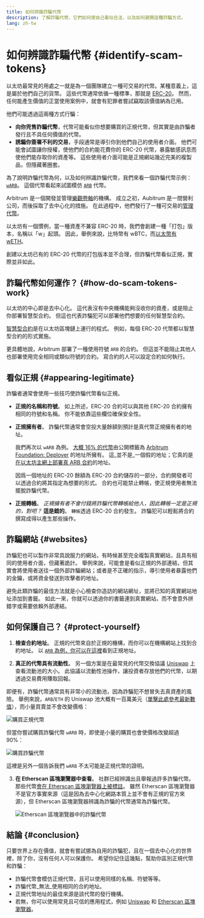```yaml
---
title: 如何辨識詐騙代幣
description: 了解詐騙代幣、它們如何使自己看似合法，以及如何避開這種詐騙方式。
lang: zh-tw
---
```


# 如何辨識詐騙代幣 {#identify-scam-tokens}

以太坊最常見的用處之一就是為一個團隊建立一種可交易的代幣。某種意義上，這是屬於他們自己的貨幣。 這些代幣通常依循一種標準，那就是 [ERC-20](/developers/docs/standards/tokens/erc-20/)。 然而，任何能產生價值的正當使用案例中，就會有犯罪者嘗試竊取該價值納為已用。

他們可能透過這兩種方式行騙：

- **向你兜售詐騙代幣**，代幣可能看似你想要購買的正規代幣，但其實是由詐騙者發行且不具任何價值的代幣。
- **誘騙你簽署不利的交易**，手段通常是導引你到他們自己的使用者介面。 他們可能會試圖讓你授權，使他們的合約能花費你的 ERC-20 代幣，暴露敏感訊息而使他們能存取你的資產等。 這些使用者介面可能是正規網站幾近完美的複製品，但隱藏著圈套。

為了說明詐騙代幣為何，以及如何辨識詐騙代幣，我們來看一個詐騙代幣示例：[`wARB`](https://etherscan.io/token/0xb047c8032b99841713b8e3872f06cf32beb27b82)。 這個代幣看起來試圖模仿 [`ARB`](https://etherscan.io/address/0xb50721bcf8d664c30412cfbc6cf7a15145234ad1) 代幣。

<ExpandableCard
title="什麼是 ARB?"
contentPreview=''>

Arbitrum 是一個開發並管理<a href="/developers/docs/scaling/optimistic-rollups/">樂觀卷軸</a>的機構。 成立之初，Aubitrum 是一間營利公司，而後採取了去中心化的措施。 在此過程中，他們發行了一種可交易的<a href="/dao/#token-based-membership">管理代幣</a>。

</ExpandableCard>

<ExpandableCard
title="為什麼詐騙代幣叫做 wARB？"
contentPreview=''>

以太坊有一個慣例，當一種資產不兼容 ERC-20 時，我們會創建一種「打包」版本，名稱以「w」起頭。 因此，舉例來說，比特幣有 wBTC，而<a href="https://cointelegraph.com/news/what-is-wrapped-ethereum-weth-and-how-does-it-work">以太幣有 wETH</a>。

創建以太坊已有的 ERC-20 代幣的打包版本並不合理，但詐騙代幣看似正規，實際並非如此。

</ExpandableCard>

## 詐騙代幣如何運作？ {#how-do-scam-tokens-work}

以太坊的中心即是去中心化。 這代表沒有中央機構能夠沒收你的資產，或是阻止你部署智慧型合約。 但這也代表詐騙犯可以部署他們想要的任何智慧型合約。

<ExpandableCard
title="什麼是智慧型合約？"
contentPreview=''>

<a href="/developers/docs/smart-contracts/">智慧型合約</a>是在以太坊區塊鏈上運行的程式。 例如，每個 ERC-20 代幣都以智慧型合約的形式實施。

</ExpandableCard>

更具體地說，Arbitrum 部署了一種使用符號 `ARB` 的合約。 但這並不能阻止其他人也部署使用完全相同或類似符號的合約。 寫合約的人可以設定合約如何執行。

## 看似正規 {#appearing-legitimate}

詐騙者通常會使用一些技巧使詐騙代幣看似正規。

- **正規的名稱和符號**。 如上所述，ERC-20 合約可以與其他 ERC-20 合約擁有相同的符號和名稱。 你不能依靠這些欄位確保安全性。

- **正規擁有者**。 詐騙代幣通常會空投大量餘額到預計是真代幣正規擁有者的地址。

  我們再次以 `wARB` 為例。 [大概 16% 的代幣](https://etherscan.io/token/0xb047c8032b99841713b8e3872f06cf32beb27b82?a=0x1c8db745abe3c8162119b9ef2c13864cd1fdd72f)由公開標籤為 [Arbitrum Foundation: Deployer](https://etherscan.io/address/0x1c8db745abe3c8162119b9ef2c13864cd1fdd72f) 的地址所擁有。 這_並不是_一個假的地址；它真的是[在以太坊主網上部署真 ARB 合約](https://etherscan.io/tx/0x242b50ab4fe9896cb0439cfe6e2321d23feede7eeceb31aa2dbb46fc06ed2670)的地址。

  因爲一個地址的 ERC-20 餘額為 ERC-20 合約儲存的一部分，合約開發者可以透過合約將其指定為想要的形式。 合約也可能禁止轉帳，使正規使用者無法擺脫詐騙代幣。

- **正規轉帳**。 _正規擁有者不會付錢將詐騙代幣轉帳給他人，因此轉帳一定是正規的，對吧？_ **這是錯的**。 `轉帳`透過 ERC-20 合約發生。 詐騙犯可以輕鬆將合約撰寫成得以產生那些操作。

## 詐騙網站 {#websites}

詐騙犯也可以製作非常具說服力的網站，有時候甚至完全複製真實網站，且具有相同的使用者介面，但藏著詭計。 舉例來說，可能會是看似正規的外部連結，但其實會將使用者送往一個外部詐騙網站；或者是不正確的指示，導引使用者暴露他們的金鑰，或將資金發送到攻擊者的地址。

避免此類詐騙的最佳方法就是小心檢查你造訪的網站網址，並將已知的真實網站地址添加到書籤。 如此一來，你就可以透過你的書籤連到真實網站，而不會意外拼錯字或需要依賴外部連結。

## 如何保護自己？ {#protect-yourself}

1. **檢查合約地址**。 正規的代幣來自於正規的機構，而你可以在機構網站上找到合約地址。 以 [`ARB` 為例，你可以在這裡](https://docs.arbitrum.foundation/deployment-addresses#token)看到正規地址。

2. **真正的代幣具有流動性**。 另一個方案是在最常見的代幣交換協議 [Uniswap](https://uniswap.org/) 上查看流動池的大小。 此協議以流動性池操作，讓投資者存放他們的代幣，以期透過交易費用賺取回報。

即便有，詐騙代幣通常具有非常小的流動池，因為詐騙犯不想冒失去真資產的風險。 舉例來說，`ARB`/`ETH` 的 Uniswap 池大概有一百萬美元（[單擊此處參考最新數值](https://info.uniswap.org/#/pools/0x755e5a186f0469583bd2e80d1216e02ab88ec6ca)），而小量買賣並不會改變價格：

![購買正規代幣](./uniswap-real.png)

但當你嘗試購買詐騙代幣 `wARB` 時，即使是小量的購買也會使價格改變超過 90%：

![購買詐騙代幣](./uniswap-scam.png)

這裡是另外一個告訴我們 `wARB` 不太可能是正規代幣的證明。

3. **在 Etherscan 區塊瀏覽器中查看**。 社群已經辨識出且舉報過許多詐騙代幣。 那些代幣[會在 Etherscan 區塊瀏覽器上被標註](https://info.etherscan.com/etherscan-token-reputation/)。 雖然 Etherscan 區塊瀏覽器不是官方事實來源（這是因為去中心化網路本質上並不會有正規的官方來源），但 Etherscan 區塊瀏覽器辨識為詐騙的代幣通常為詐騙代幣。

   ![Etherscan 區塊瀏覽器中的詐騙代幣](./etherscan-scam.png)

## 結論 {#conclusion}

只要世界上存在價值，就會有嘗試挪為自用的詐騙犯，且在一個去中心化的世界裡，除了你，沒有任何人可以保護你。 希望你記住這幾點，幫助你區別正規代幣和詐騙：

- 詐騙代幣會模仿正規代幣，且可以使用同樣的名稱、符號等等。
- 詐騙代幣_無法_使用相同的合約地址。
- 正規代幣地址的最佳來源是該代幣的發行機構。
- 若無，你可以使用常見且可信的應用程式，例如 [Uniswap](https://app.uniswap.org/#/swap) 和 [Etherscan 區塊瀏覽器](https://etherscan.io/)。
